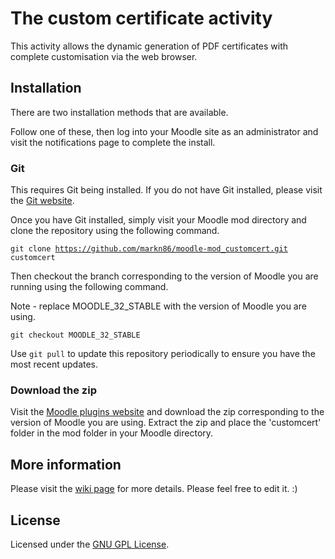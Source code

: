 # The custom certificate activity

This activity allows the dynamic generation of PDF certificates with complete customisation via the web browser.

## Installation

There are two installation methods that are available. 

Follow one of these, then log into your Moodle site as an administrator and visit the notifications page to complete the install.

### Git

This requires Git being installed. If you do not have Git installed, please visit the [Git website](https://git-scm.com/downloads "Git website").

Once you have Git installed, simply visit your Moodle mod directory and clone the repository using the following command.

<code>git clone https://github.com/markn86/moodle-mod_customcert.git customcert</code>

Then checkout the branch corresponding to the version of Moodle you are running using the following command.

Note - replace MOODLE_32_STABLE with the version of Moodle you are using.

<code>git checkout MOODLE_32_STABLE</code>

Use <code>git pull</code> to update this repository periodically to ensure you have the most recent updates.

### Download the zip

Visit the [Moodle plugins website](https://moodle.org/plugins/mod_customcert "Moodle plugins website") and download the zip corresponding to the version of Moodle you are using. Extract the zip and place the 'customcert' folder in the mod folder in your Moodle directory.

## More information

Please visit the [wiki page](https://docs.moodle.org/en/Custom_certificate_module "Wiki page") for more details. Please feel free to edit it. :)

## License

Licensed under the [GNU GPL License](http://www.gnu.org/copyleft/gpl.html).